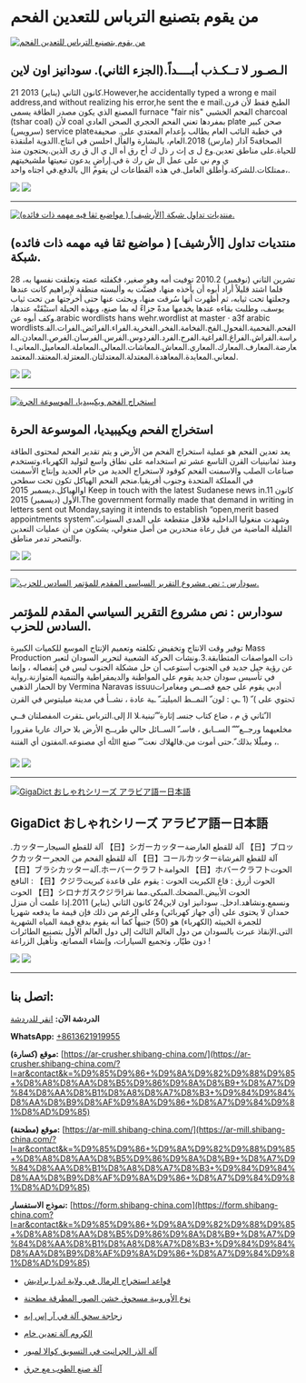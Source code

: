 # من يقوم بتصنيع الترباس للتعدين الفحم

<a href="https://swt.shibang-china.com/?l=ar&img&k=%D9%85%D9%86+%D9%8A%D9%82%D9%88%D9%85+%D8%A8%D8%AA%D8%B5%D9%86%D9%8A%D8%B9+%D8%A7%D9%84%D8%AA%D8%B1%D8%A8%D8%A7%D8%B3+%D9%84%D9%84%D8%AA%D8%B9%D8%AF%D9%8A%D9%86+%D8%A7%D9%84%D9%81%D8%AD%D9%85" target="_blank">![من يقوم بتصنيع الترباس للتعدين الفحم](http://static.shibang-china.com/all-800x300/867.jpg)</a>

## الـصـور لا تــكـذب أبــــداً.(الجزء الثاني). سودانيز اون لاين
21 كانون الثاني (يناير) 2013.However,he accidentally typed a wrong e mail address,and without realizing his error,he sent the e mail.الطبخ فقط لأن فرن المصنع الذي يكون مصدر الطاقة يسمى furnace &quot;fair nis&quot; الفحم الخشبي charcoal (tshar coal) لأن coal بمفردها تعني الفحم الحجري الصحن العادي plate صحن كبير (سرويس) service plateفي خطبة النائب العام يطالب بإعدام المعتدي على. صحيفة الصحافة5 آذار (مارس) 2018.العام، بالبشارة والفأل احلسن في انتاج.االدوية املنقذة للحياة.على مناطق تعدين.وع ل ى إث ر ذل ك أح رق أه ال ي ال ق رى الذين.يحتجون منذ ي وم ني على عمل ال ش رك ة في.إراضٍ يدعون تبعيتها ملشيخيتهم ممتلكات.للشركة.وأطلق العامل.في هذه القطاعات لن يقوم اال بالدفع.في اجتاه واحد،.


<a href="https://whatsapp.shibangsoft.com/WhatsApp.php" target="_blank" title="WhatsApp">![](http://static.shibang-china.com/icon/whatsapp.png)</a> <a href="https://swt.shibang-china.com/?l=ar&icon&k=%D9%85%D9%86+%D9%8A%D9%82%D9%88%D9%85+%D8%A8%D8%AA%D8%B5%D9%86%D9%8A%D8%B9+%D8%A7%D9%84%D8%AA%D8%B1%D8%A8%D8%A7%D8%B3+%D9%84%D9%84%D8%AA%D8%B9%D8%AF%D9%8A%D9%86+%D8%A7%D9%84%D9%81%D8%AD%D9%85" target="_blank">![](http://static.shibang-china.com/icon/chat-ar.png)</a>

---

<a href="https://swt.shibang-china.com/?l=ar&img&k=%D9%85%D9%86+%D9%8A%D9%82%D9%88%D9%85+%D8%A8%D8%AA%D8%B5%D9%86%D9%8A%D8%B9+%D8%A7%D9%84%D8%AA%D8%B1%D8%A8%D8%A7%D8%B3+%D9%84%D9%84%D8%AA%D8%B9%D8%AF%D9%8A%D9%86+%D8%A7%D9%84%D9%81%D8%AD%D9%85" target="_blank">![(مواضيع ثقا فيه مهمه ذات فائده ) [الأرشيف] منتديات تداول شبكة.](http://static.shibang-china.com/all-800x300/1289.jpg)</a>

## (مواضيع ثقا فيه مهمه ذات فائده ) [الأرشيف] منتديات تداول شبكة.
28 تشرين الثاني (نوفمبر) 2010.2 توفيت أمه وهو صغير، فكفلته عمته وتعلقت نفسها به، فلما اشتد قليلاً أراد أبوه أن يأخذه منها، فضنَّت به وألبسته منطقة لإِبراهيم كانت عندها وجعلتها تحت ثيابه، ثم أظهرت أنها سُرقت منها، وبحثت عنها حتى أخرجتها من تحت ثياب يوسف، وطلبت بقاءه عندها يخدمها مدةً جزاءً له بما صنع، وبهذه الحيلة استبْقَتْه عندها، وكف أبوه عن.arabic wordlists hans wehr.wordlist at master · a3f arabic wordlists.الفحم.الفحمية.الفحول.الفخ.الفخامة.الفخر.الفخرية.الفراء.الفرائض.الفرات.الفراسة.الفراش.الفراغ.الفراغية.الفرح.الفرد.الفردوس.الفرس.الفرسان.الفرص.المعادن.المعارضة.المعارف.المعارك.المعاري.المعاش.المعاشات.المعالي.المعاملة.المعاميل.المعانى.المعاني.المعايدة.المعاھدة.المعتدلة.المعتدلتان.المعتزلة.المعتقد.المعتمد.


<a href="https://whatsapp.shibangsoft.com/WhatsApp.php" target="_blank" title="WhatsApp">![](http://static.shibang-china.com/icon/whatsapp.png)</a> <a href="https://swt.shibang-china.com/?l=ar&icon&k=%D9%85%D9%86+%D9%8A%D9%82%D9%88%D9%85+%D8%A8%D8%AA%D8%B5%D9%86%D9%8A%D8%B9+%D8%A7%D9%84%D8%AA%D8%B1%D8%A8%D8%A7%D8%B3+%D9%84%D9%84%D8%AA%D8%B9%D8%AF%D9%8A%D9%86+%D8%A7%D9%84%D9%81%D8%AD%D9%85" target="_blank">![](http://static.shibang-china.com/icon/chat-ar.png)</a>

---

<a href="https://swt.shibang-china.com/?l=ar&img&k=%D9%85%D9%86+%D9%8A%D9%82%D9%88%D9%85+%D8%A8%D8%AA%D8%B5%D9%86%D9%8A%D8%B9+%D8%A7%D9%84%D8%AA%D8%B1%D8%A8%D8%A7%D8%B3+%D9%84%D9%84%D8%AA%D8%B9%D8%AF%D9%8A%D9%86+%D8%A7%D9%84%D9%81%D8%AD%D9%85" target="_blank">![استخراج الفحم ويكيبيديا، الموسوعة الحرة](http://static.shibang-china.com/all-800x300/43.jpg)</a>

## استخراج الفحم ويكيبيديا، الموسوعة الحرة
يعد تعدين الفحم هو عملية استخراج الفحم من الأرض و يتم تقدير الفحم لمحتوى الطاقة ومنذ ثمانينيات القرن التاسع عشر تم استخدامه على نطاق واسع لتوليد الكهرباء.وتستخدم صناعات الصلب والاسمنت الفحم كوقود لاستخراج الحديد من خام الحديد وإنتاج الأسمنت في المملكة المتحدة وجنوب أفريقيا.منجم الفحم الهياكل تكون تحت سطحى اوالهياكل.ديسمبر 2015 Keep in touch with the latest Sudanese news in.11 كانون الأول (ديسمبر) 2015.The government formally made that demand in writing in letters sent out Monday,saying it intends to establish “open,merit based appointments system”.وشهدت منغوليا الداخلية قلاقل متقطعة على المدى السنوات القليلة الماضية من قبل رعاة منحدرين من أصل منغولي، يشكون من أن عمليات التعدين والتصحر تدمر مناطق.


<a href="https://whatsapp.shibangsoft.com/WhatsApp.php" target="_blank" title="WhatsApp">![](http://static.shibang-china.com/icon/whatsapp.png)</a> <a href="https://swt.shibang-china.com/?l=ar&icon&k=%D9%85%D9%86+%D9%8A%D9%82%D9%88%D9%85+%D8%A8%D8%AA%D8%B5%D9%86%D9%8A%D8%B9+%D8%A7%D9%84%D8%AA%D8%B1%D8%A8%D8%A7%D8%B3+%D9%84%D9%84%D8%AA%D8%B9%D8%AF%D9%8A%D9%86+%D8%A7%D9%84%D9%81%D8%AD%D9%85" target="_blank">![](http://static.shibang-china.com/icon/chat-ar.png)</a>

---

<a href="https://swt.shibang-china.com/?l=ar&img&k=%D9%85%D9%86+%D9%8A%D9%82%D9%88%D9%85+%D8%A8%D8%AA%D8%B5%D9%86%D9%8A%D8%B9+%D8%A7%D9%84%D8%AA%D8%B1%D8%A8%D8%A7%D8%B3+%D9%84%D9%84%D8%AA%D8%B9%D8%AF%D9%8A%D9%86+%D8%A7%D9%84%D9%81%D8%AD%D9%85" target="_blank">![سودارس : نص مشروع التقرير السياسي المقدم للمؤتمر السادس للحزب.](http://static.shibang-china.com/all-800x300/748.jpg)</a>

## سودارس : نص مشروع التقرير السياسي المقدم للمؤتمر السادس للحزب.
توفير وقت الانتاج وتخفيض تكلفته وتعميم الإنتاج الموسع للكميات الكبيرة Mass Production ذات المواصفات المتطابقة.3.ونشأت الحركة الشعبية لتحرير السودان لتعبر عن رؤية جيل جديد فى الجنوب أستوعب أن حل مشكلة الجنوب ليس في إنفصاله ، وإنما في تأسيس سودان جديد يقوم على المواطنة والديمقراطية والتنمية المتوازنة.رواية الحمار الذهبي by Vermina Naravas issuuأدﺑﻲ ﻳﻘﻮم ﻋﻠﻰ ﺟﻤﻊ ﻗﺼــﺺ وﻣﻐﺎﻣﺮات ﲢﺘﻮي ﻋﻠﻰ ) ّ (1 ـﻲ : ﻟﻮن ّ اﻟﻨﻤــﻂ اﳌﻴﻠﻴﺘـ ّ ـﻴﺔ ﻋﺎدة ، ﻧﺸــﺄ ﻓﻲ ﻣﺪﻳﻨﺔ ﻣﻴﻠﻴﺘﻮس ﻓﻲ اﻟﻘﺮن اﻟ ّﺜﺎﻧﻲ ق م ، ﺿﺎع ﻛﺘﺎب ﺟﻨﺴـ إﺛﺎرة ّ ّﺗﻴﻨﻴﺔ.ﻼ اﻟ إﻟﻰ.اﻟﺘﺮﺑﺎس ـﺘﻘﺮت اﳌﻔﺼﻠﺘﺎن ﻓــﻲ ﻣﺨﻠﻌﻴﻬﻤﺎ ورﺟــﻊ ّ ّ ّ اﻟﺴــﺎﺑﻖ ، ﻓﺎﺳـ ّ اﻟﺴــﺎﺋﻞ ﺣﺎﻟﻲ ﻃﺮﻳــﺢ اﻷرض ﺑﻼ ﺣﺮاك ﻋﺎرﻳﺎ ﻣﻘﺮورا ، وﻣﺒﻠّﻼ ﺑﺬﻟﻚ ّ.ﺣﺘﻰ أﻣﻮت ﻣﻦ.ﻓﺎﻟﻬﻼك ﻧﻌﺖ ّ ّ ﺻﻨﻊ اﷲ أي ﻣﺼﻨﻮﻋﻪ.اﳌﻔﺘﻮن أي اﻟﻔﺘﻨﺔ.


<a href="https://whatsapp.shibangsoft.com/WhatsApp.php" target="_blank" title="WhatsApp">![](http://static.shibang-china.com/icon/whatsapp.png)</a> <a href="https://swt.shibang-china.com/?l=ar&icon&k=%D9%85%D9%86+%D9%8A%D9%82%D9%88%D9%85+%D8%A8%D8%AA%D8%B5%D9%86%D9%8A%D8%B9+%D8%A7%D9%84%D8%AA%D8%B1%D8%A8%D8%A7%D8%B3+%D9%84%D9%84%D8%AA%D8%B9%D8%AF%D9%8A%D9%86+%D8%A7%D9%84%D9%81%D8%AD%D9%85" target="_blank">![](http://static.shibang-china.com/icon/chat-ar.png)</a>

---

<a href="https://swt.shibang-china.com/?l=ar&img&k=%D9%85%D9%86+%D9%8A%D9%82%D9%88%D9%85+%D8%A8%D8%AA%D8%B5%D9%86%D9%8A%D8%B9+%D8%A7%D9%84%D8%AA%D8%B1%D8%A8%D8%A7%D8%B3+%D9%84%D9%84%D8%AA%D8%B9%D8%AF%D9%8A%D9%86+%D8%A7%D9%84%D9%81%D8%AD%D9%85" target="_blank">![GigaDict おしゃれシリーズ アラビア語ー日本語](http://static.shibang-china.com/all-800x300/995.jpg)</a>

## GigaDict おしゃれシリーズ アラビア語ー日本語
.カッターآلة للقطع السيجار 【日】シガーカッターآلة للقطع العارضة 【日】ブロックカッターآلة للقطع الفحم من الحجر 【日】コールカッターآلة للقطع الفرشاة 【日】ブラシカッターآلة.ホーバークラフトالحوامة 【日】ホバークラフトالحوت : النافخ 【日】クジラالحوت أزرق : قاع الكبريت الحوت : يقوم على قاعدة كبريت الحوت 【日】シロナガスクジラالحوت الأبيض.المضحك.المبكى.مما نقرا ونسمع.ونشاهد.ادخل. سودانيز اون لاين24 كانون الثاني (يناير) 2011.إذا علمت أن منزل حمدان لا يحتوى على (أي جهاز كهربائي) وعلى الرغم من ذلك فإن قيمة ما يدفعه شهريا للجمرة الخبيثه (الكهرباء) هو (50) جنيهاً كما أنه يقوم بدفع قيمة المياه الشهرية التى.الإنقاذ عبرت بالسودان من دول العالم الثالث إلى دول العالم الأول بتصنيع الطائرات دون طيّار، وتجميع السيارات، وإنشاء المصانع، وتأهيل الزراعة !


<a href="https://whatsapp.shibangsoft.com/WhatsApp.php" target="_blank" title="WhatsApp">![](http://static.shibang-china.com/icon/whatsapp.png)</a> <a href="https://swt.shibang-china.com/?l=ar&icon&k=%D9%85%D9%86+%D9%8A%D9%82%D9%88%D9%85+%D8%A8%D8%AA%D8%B5%D9%86%D9%8A%D8%B9+%D8%A7%D9%84%D8%AA%D8%B1%D8%A8%D8%A7%D8%B3+%D9%84%D9%84%D8%AA%D8%B9%D8%AF%D9%8A%D9%86+%D8%A7%D9%84%D9%81%D8%AD%D9%85" target="_blank">![](http://static.shibang-china.com/icon/chat-ar.png)</a>

---
## اتصل بنا:

**الدردشة الآن:** [انقر للدردشة](https://swt.shibang-china.com?l=ar&contact&k=%D9%85%D9%86+%D9%8A%D9%82%D9%88%D9%85+%D8%A8%D8%AA%D8%B5%D9%86%D9%8A%D8%B9+%D8%A7%D9%84%D8%AA%D8%B1%D8%A8%D8%A7%D8%B3+%D9%84%D9%84%D8%AA%D8%B9%D8%AF%D9%8A%D9%86+%D8%A7%D9%84%D9%81%D8%AD%D9%85)

**WhatsApp:**  [+8613621919955](https://whatsapp.shibangsoft.com/WhatsApp.php)

**موقع (كسارة):** [https://ar-crusher.shibang-china.com/](https://ar-crusher.shibang-china.com/?l=ar&contact&k=%D9%85%D9%86+%D9%8A%D9%82%D9%88%D9%85+%D8%A8%D8%AA%D8%B5%D9%86%D9%8A%D8%B9+%D8%A7%D9%84%D8%AA%D8%B1%D8%A8%D8%A7%D8%B3+%D9%84%D9%84%D8%AA%D8%B9%D8%AF%D9%8A%D9%86+%D8%A7%D9%84%D9%81%D8%AD%D9%85)

**موقع (مطحنة):** [https://ar-mill.shibang-china.com/](https://ar-mill.shibang-china.com/?l=ar&contact&k=%D9%85%D9%86+%D9%8A%D9%82%D9%88%D9%85+%D8%A8%D8%AA%D8%B5%D9%86%D9%8A%D8%B9+%D8%A7%D9%84%D8%AA%D8%B1%D8%A8%D8%A7%D8%B3+%D9%84%D9%84%D8%AA%D8%B9%D8%AF%D9%8A%D9%86+%D8%A7%D9%84%D9%81%D8%AD%D9%85)

**نموذج الاستفسار:** [https://form.shibang-china.com](https://form.shibang-china.com?l=ar&contact&k=%D9%85%D9%86+%D9%8A%D9%82%D9%88%D9%85+%D8%A8%D8%AA%D8%B5%D9%86%D9%8A%D8%B9+%D8%A7%D9%84%D8%AA%D8%B1%D8%A8%D8%A7%D8%B3+%D9%84%D9%84%D8%AA%D8%B9%D8%AF%D9%8A%D9%86+%D8%A7%D9%84%D9%81%D8%AD%D9%85)

* [قواعد استخراج الرمال في ولاية اندرا براديش](../27/%D9%82%D9%88%D8%A7%D8%B9%D8%AF%20%D8%A7%D8%B3%D8%AA%D8%AE%D8%B1%D8%A7%D8%AC%20%D8%A7%D9%84%D8%B1%D9%85%D8%A7%D9%84%20%D9%81%D9%8A%20%D9%88%D9%84%D8%A7%D9%8A%D8%A9%20%D8%A7%D9%86%D8%AF%D8%B1%D8%A7%20%D8%A8%D8%B1%D8%A7%D8%AF%D9%8A%D8%B4.md)

* [نوع الأوروبية مسحوق خشن الصور المطرقة مطحنة](../29/%D9%86%D9%88%D8%B9%20%D8%A7%D9%84%D8%A3%D9%88%D8%B1%D9%88%D8%A8%D9%8A%D8%A9%20%D9%85%D8%B3%D8%AD%D9%88%D9%82%20%D8%AE%D8%B4%D9%86%20%D8%A7%D9%84%D8%B5%D9%88%D8%B1%20%D8%A7%D9%84%D9%85%D8%B7%D8%B1%D9%82%D8%A9%20%D9%85%D8%B7%D8%AD%D9%86%D8%A9.md)

* [زجاجة سحق آلة في آر إس إيه](../27/%D8%B2%D8%AC%D8%A7%D8%AC%D8%A9%20%D8%B3%D8%AD%D9%82%20%D8%A2%D9%84%D8%A9%20%D9%81%D9%8A%20%D8%A2%D8%B1%20%D8%A5%D8%B3%20%D8%A5%D9%8A%D9%87.md)

* [الكروم آلة تعدين خام](../26/%D8%A7%D9%84%D9%83%D8%B1%D9%88%D9%85%20%D8%A2%D9%84%D8%A9%20%D8%AA%D8%B9%D8%AF%D9%8A%D9%86%20%D8%AE%D8%A7%D9%85.md)

* [آلة الذر الجرانيت في التسويق كوالا لمبور](../27/%D8%A2%D9%84%D8%A9%20%D8%A7%D9%84%D8%B0%D8%B1%20%D8%A7%D9%84%D8%AC%D8%B1%D8%A7%D9%86%D9%8A%D8%AA%20%D9%81%D9%8A%20%D8%A7%D9%84%D8%AA%D8%B3%D9%88%D9%8A%D9%82%20%D9%83%D9%88%D8%A7%D9%84%D8%A7%20%D9%84%D9%85%D8%A8%D9%88%D8%B1.md)

* [آلة صنع الطوب مع حرق](../30/%D8%A2%D9%84%D8%A9%20%D8%B5%D9%86%D8%B9%20%D8%A7%D9%84%D8%B7%D9%88%D8%A8%20%D9%85%D8%B9%20%D8%AD%D8%B1%D9%82.md)